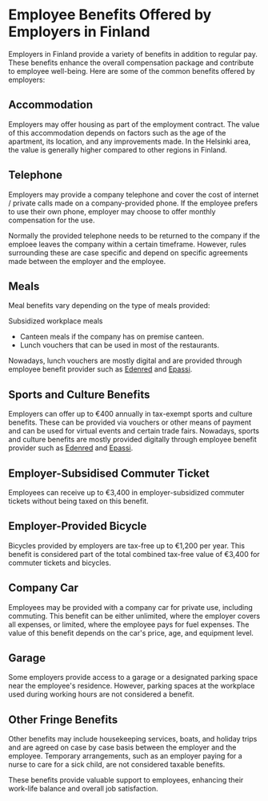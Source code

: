 # Employee Benefits Offered by Employers in Finland
Employers in Finland provide a variety of benefits in addition to regular pay. These benefits enhance the overall compensation package and contribute to employee well-being. Here are some of the common benefits offered by employers:

## Accommodation
Employers may offer housing as part of the employment contract.
The value of this accommodation depends on factors such as the age of the apartment, its location, and any improvements made.
In the Helsinki area, the value is generally higher compared to other regions in Finland.

## Telephone
Employers may provide a company telephone and cover the cost of internet / private calls made on a company-provided phone.
If the employee prefers to use their own phone, employer may choose to offer monthly compensation for the use.

Normally the provided telephone needs to be returned to the company if the emploee leaves the company within a certain timeframe.
However, rules surrounding these are case specific and depend on specific agreements made between the employer and the employee.

## Meals
Meal benefits vary depending on the type of meals provided:

Subsidized workplace meals
- Canteen meals if the company has on premise canteen.
- Lunch vouchers that can be used in most of the restaurants.

Nowadays, lunch vouchers are mostly digital and are provided through employee benefit provider such as [Edenred](https://edenred.fi/en/) and [Epassi](https://www.epassi.fi/fi/etusivu).

## Sports and Culture Benefits
Employers can offer up to €400 annually in tax-exempt sports and culture benefits.
These can be provided via vouchers or other means of payment and can be used for virtual events and certain trade fairs.
Nowadays, sports and culture benefits are mostly provided digitally through employee benefit provider such as [Edenred](https://edenred.fi/en/) and [Epassi](https://www.epassi.fi/fi/etusivu).


## Employer-Subsidised Commuter Ticket
Employees can receive up to €3,400 in employer-subsidized commuter tickets without being taxed on this benefit.

## Employer-Provided Bicycle
Bicycles provided by employers are tax-free up to €1,200 per year. This benefit is considered part of the total combined tax-free value of €3,400 for commuter tickets and bicycles.

## Company Car
Employees may be provided with a company car for private use, including commuting.
This benefit can be either unlimited, where the employer covers all expenses, or limited, where the employee pays for fuel expenses.
The value of this benefit depends on the car's price, age, and equipment level.

## Garage
Some employers provide access to a garage or a designated parking space near the employee's residence.
However, parking spaces at the workplace used during working hours are not considered a benefit.


## Other Fringe Benefits
Other benefits may include housekeeping services, boats, and holiday trips and are agreed on case by case basis between the employer and the employee.
Temporary arrangements, such as an employer paying for a nurse to care for a sick child, are not considered taxable benefits.

These benefits provide valuable support to employees, enhancing their work-life balance and overall job satisfaction.